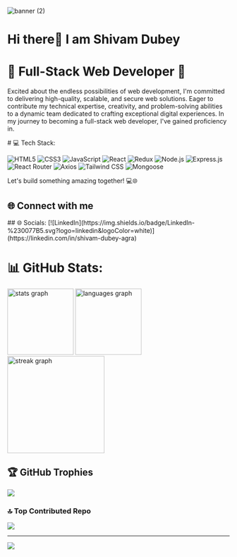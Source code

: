 
![banner (2)](https://github.com/shivamdubeyagra/shivamdubeyagra/assets/121815825/37116713-282c-4c1b-bcd7-62ad28ccea11)
# Hi there👋 I am Shivam Dubey
<div align="left">
  <h1>🚀 Full-Stack Web Developer 🚀</h1>
  <p>Excited about the endless possibilities of web development, I'm committed to delivering high-quality, scalable, and secure web solutions.
  Eager to contribute my technical expertise, creativity, and problem-solving abilities to a dynamic team dedicated to crafting exceptional digital experiences.
  In my journey to becoming a full-stack web developer, I've gained proficiency in.</p>
# 💻 Tech Stack:
<p>
  <img src="https://img.shields.io/badge/HTML5-E34F26?style=flat-square&logo=html5&logoColor=white" alt="HTML5">
  <img src="https://img.shields.io/badge/CSS3-1572B6?style=flat-square&logo=css3&logoColor=white" alt="CSS3">
  <img src="https://img.shields.io/badge/JavaScript-F7DF1E?style=flat-square&logo=javascript&logoColor=black" alt="JavaScript">
  <img src="https://img.shields.io/badge/React-61DAFB?style=flat-square&logo=react&logoColor=black" alt="React">
  <img src="https://img.shields.io/badge/Redux-764ABC?style=flat-square&logo=redux&logoColor=white" alt="Redux">
  <img src="https://img.shields.io/badge/Node.js-339933?style=flat-square&logo=node.js&logoColor=white" alt="Node.js">
  <img src="https://img.shields.io/badge/Express.js-000000?style=flat-square&logo=express&logoColor=white" alt="Express.js">
  <img src="https://img.shields.io/badge/React_Router-CA4245?style=flat-square&logo=react-router&logoColor=white" alt="React Router">
  <img src="https://img.shields.io/badge/Axios-46A2F1?style=flat-square&logo=axios&logoColor=white" alt="Axios">
  <img src="https://img.shields.io/badge/Tailwind_CSS-38B2AC?style=flat-square&logo=tailwind-css&logoColor=white" alt="Tailwind CSS">
  <img src="https://img.shields.io/badge/Mongoose-47A248?style=flat-square&logo=mongoose&logoColor=white&logoWidth=40" alt="Mongoose">
</p>
</div>
  <p>Let's build something amazing together! 💻🌐</p>

<h2>🌐 Connect with me</h2>
## 🌐 Socials:
[![LinkedIn](https://img.shields.io/badge/LinkedIn-%230077B5.svg?logo=linkedin&logoColor=white)](https://linkedin.com/in/shivam-dubey-agra) 

# 📊 GitHub Stats:
<div align="left">
  <img src="https://github-readme-stats.vercel.app/api?username=shivamdubeyagra&hide_title=false&hide_rank=false&show_icons=true&include_all_commits=true&count_private=true&disable_animations=false&theme=dracula&locale=en&hide_border=false" height="150" alt="stats graph"  />
  <img src="https://github-readme-stats.vercel.app/api/top-langs?username=shivamdubeyagra&locale=en&hide_title=false&layout=compact&card_width=320&langs_count=5&theme=dracula&hide_border=false" height="150" alt="languages graph"  />
  <img src="https://streak-stats.demolab.com?user=shivamdubeyagra&locale=en&mode=daily&theme=dark&hide_border=false&border_radius=5&order=3" height="220" alt="streak graph"  />
</div>

## 🏆 GitHub Trophies
![](https://github-profile-trophy.vercel.app/?username=shivamdubeyagra&theme=onedark&no-frame=false&no-bg=true&margin-w=4)

### 🔝 Top Contributed Repo
![](https://github-contributor-stats.vercel.app/api?username=shivamdubeyagra&limit=5&theme=dark&combine_all_yearly_contributions=true)

---
[![](https://visitcount.itsvg.in/api?id=shivamdubeyagra&icon=0&color=0)](https://visitcount.itsvg.in)



